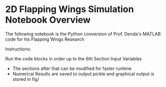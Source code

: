 
# 2D Flapping Wings Simulation Notebook Overview

The following notebook is the Python conversion of Prof. Denda's MATLAB code for his Flapping Wings Research

Instructions:

Run the code blocks in order up to the 6th Section Input Variables
* The sections after that can be modified for faster runtime
* Numerical Results are saved to output.pickle and graphical output is stored in fig/
